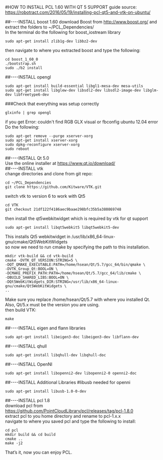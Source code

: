 #HOW TO INSTALL PCL 1.60 WITH QT 5 SUPPORT
guide source: https://robotract.com/2016/05/19/installing-pcl-qt5-and-vtk-on-ubuntu/   

##----INSTALL boost 1.60
download Boost from http://www.boost.org/ and extract the folders to ~/PCL_Dependencies/   
In the terminal do the following for boost_iostream library   
```
sudo apt-get install zlib1g-dev libbz2-dev
```
then navigate to where you extracted boost and type the following:   
```
cd boost_1_60_0
./bootstrap.sh
sudo ./b2 install
```
##----INSTALL opengl   
```
sudo apt-get install build-essential libgl1-mesa-dev mesa-utils
sudo apt-get install libglew-dev libsdl2-dev libsdl2-image-dev libglm-dev libfreetype6-dev
```
###Check that everything was setup correctly 
```
glxinfo | grep opengl
```
if you get Error: couldn't find RGB GLX visual or fbconfig ubuntu 12.04 error   
Do the following:   
```
sudo apt-get remove --purge xserver-xorg
sudo apt-get install xserver-xorg
sudo dpkg-reconfigure xserver-xorg
sudo reboot
```
##----INSTALL Qt 5.0   
Use the online installer at https://www.qt.io/download/   
##----INSTALL vtk   
change directories and clone from git repo:   
```
cd ~/PCL_Dependencies
git clone https://github.com/Kitware/VTK.git
```
switch vtk to version 6 to work with Qt5   
```
cd VTK
git checkout 21df122f4186aec9baae298bfc35b5a380869748
```
then install the qt5webkitwidget which is required by vtk for qt support   
```
sudo apt-get install libqt5webkit5 libqt5webkit5-dev
```
This installs Qt5 webkitwidget in /usr/lib/x86_64-linux-gnu/cmake/Qt5WebKitWidgets   
so now we need to run cmake by specifying the path to this installation.   
```
mkdir vtk-build && cd vtk-build
cmake -DVTK_QT_VERSION:STRING=5 \
-DQT_QMAKE_EXECUTABLE:PATH=/home/hsean/Qt/5.7/gcc_64/bin/qmake \
-DVTK_Group_Qt:BOOL=ON \
-DCMAKE_PREFIX_PATH:PATH=/home/hsean/Qt/5.7/gcc_64/lib/cmake \
-DBUILD_SHARED_LIBS:BOOL=ON \
-DQt5WebKitWidgets_DIR:STRING=/usr/lib/x86_64-linux-gnu/cmake/Qt5WebKitWidgets \
.. 
```
Make sure you replace /home/hsean/Qt/5.7 with where you installed Qt.   
Also, Qt/5.x must be the version you are using.   
then build VTK:
```
make 
```
##----INSTALL eigen and flann libraries   
```
sudo apt-get install libeigen3-doc libeigen3-dev libflann-dev
```
##----INSTALL qhull   
```
sudo apt-get install libqhull-dev libqhull-doc
```
##----INSTALL OpenNI   
```
sudo apt-get install libopenni2-dev libopenni2-0 openni2-doc
```
##----INSTALL Additional Libraries
#libusb needed for openni   
```
sudo apt-get install libusb-1.0-0-dev   
```
##----INSTALL pcl 1.8   
download pcl from https://github.com/PointCloudLibrary/pcl/releases/tag/pcl-1.8.0   
extract pcl to you home directory and rename to pcl-1.x.x   
navigate to where you saved pcl and type the following to install:   
```
cd pcl
mkdir build && cd build
cmake ..
make -j2
```
That’s it, now you can enjoy PCL.   

